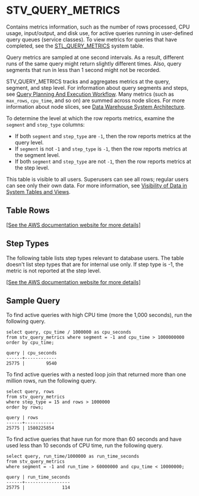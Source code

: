 # STV\_QUERY\_METRICS<a name="r_STV_QUERY_METRICS"></a>

Contains metrics information, such as the number of rows processed, CPU usage, input/output, and disk use, for active queries running in user\-defined query queues \(service classes\)\. To view metrics for queries that have completed, see the [STL\_QUERY\_METRICS](r_STL_QUERY_METRICS.md) system table\. 

Query metrics are sampled at one second intervals\. As a result, different runs of the same query might return slightly different times\. Also, query segments that run in less than 1 second might not be recorded\. 

STV\_QUERY\_METRICS tracks and aggregates metrics at the query, segment, and step level\. For information about query segments and steps, see [Query Planning And Execution Workflow](c-query-planning.md)\. Many metrics \(such as `max_rows`, `cpu_time`, and so on\) are summed across node slices\. For more information about node slices, see [Data Warehouse System Architecture](c_high_level_system_architecture.md)\. 

To determine the level at which the row reports metrics, examine the `segment` and `step_type` columns:
+ If both `segment` and `step_type` are `-1`, then the row reports metrics at the query level\. 
+ If `segment` is not `-1` and `step_type` is `-1`, then the row reports metrics at the segment level\. 
+ If both `segment` and `step_type` are not `-1`, then the row reports metrics at the step level\. 

This table is visible to all users\. Superusers can see all rows; regular users can see only their own data\. For more information, see [Visibility of Data in System Tables and Views](c_visibility-of-data.md)\.

## Table Rows<a name="r_STV_QUERY_METRICS-table-rows2"></a>

[\[See the AWS documentation website for more details\]](http://docs.aws.amazon.com/redshift/latest/dg/r_STV_QUERY_METRICS.html)

## Step Types<a name="r_STV_QUERY_METRICS-step-type"></a>

The following table lists step types relevant to database users\. The table doesn't list step types that are for internal use only\. If step type is \-1, the metric is not reported at the step level\.

[\[See the AWS documentation website for more details\]](http://docs.aws.amazon.com/redshift/latest/dg/r_STV_QUERY_METRICS.html)

## Sample Query<a name="r_STV_QUERY_METRICS-sample-query2"></a>

To find active queries with high CPU time \(more the 1,000 seconds\), run the following query\.

```
select query, cpu_time / 1000000 as cpu_seconds
from stv_query_metrics where segment = -1 and cpu_time > 1000000000
order by cpu_time;

query | cpu_seconds
------+------------
25775 |        9540
```

To find active queries with a nested loop join that returned more than one million rows, run the following query\.

```
select query, rows 
from stv_query_metrics 
where step_type = 15 and rows > 1000000
order by rows;

query | rows      
------+-----------
25775 | 1580225854
```

To find active queries that have run for more than 60 seconds and have used less than 10 seconds of CPU time, run the following query\. 

```
select query, run_time/1000000 as run_time_seconds
from stv_query_metrics 
where segment = -1 and run_time > 60000000 and cpu_time < 10000000;

query | run_time_seconds
------+-----------------
25775 |              114
```